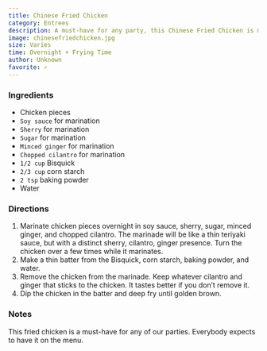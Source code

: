```yaml
---
title: Chinese Fried Chicken
category: Entrees 
description: A must-have for any party, this Chinese Fried Chicken is marinated overnight for a distinct sherry, cilantro, and ginger presence, then deep-fried until golden brown.
image: chinesefriedchicken.jpg
size: Varies
time: Overnight + Frying Time
author: Unknown
favorite: ✓
---
```


### Ingredients

* Chicken pieces
* `Soy sauce` for marination
* `Sherry` for marination
* `Sugar` for marination
* `Minced ginger` for marination
* `Chopped cilantro` for marination
* `1/2 cup` Bisquick
* `2/3 cup` corn starch
* `2 tsp` baking powder
* Water

### Directions

1. Marinate chicken pieces overnight in soy sauce, sherry, sugar, minced ginger, and chopped cilantro. The marinade will be like a thin teriyaki sauce, but with a distinct sherry, cilantro, ginger presence. Turn the chicken over a few times while it marinates.
2. Make a thin batter from the Bisquick, corn starch, baking powder, and water.
3. Remove the chicken from the marinade. Keep whatever cilantro and ginger that sticks to the chicken. It tastes better if you don’t remove it.
4. Dip the chicken in the batter and deep fry until golden brown.

### Notes

This fried chicken is a must-have for any of our parties. Everybody expects to have it on the menu.